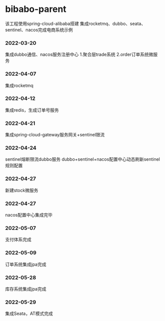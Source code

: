 # bibabo-parent

该工程使用spring-cloud-alibaba搭建
集成rocketmq、dubbo、seata、sentinel、nacos完成电商系统示例

### 2022-03-20
集成dubbo通信、nacos服务注册中心
1.聚合层trade系统
2.order订单系统微服务

### 2022-04-07
集成rocketmq

### 2022-04-12
集成redis，生成订单号服务

### 2022-04-21
集成spring-cloud-gateway服务网关+sentinel限流

### 2022-04-24
sentinel熔断限流dubbo服务
dubbo+sentinel+nacos配置中心动态刷新sentinel规则配置

### 2022-04-27
新建stock微服务

### 2022-04-27
nacos配置中心集成完毕

### 2022-05-07
支付体系完成

### 2022-05-09
订单系统集成jpa完成

### 2022-05-28
库存系统集成jpa完成

### 2022-05-29
集成Seata，AT模式完成

